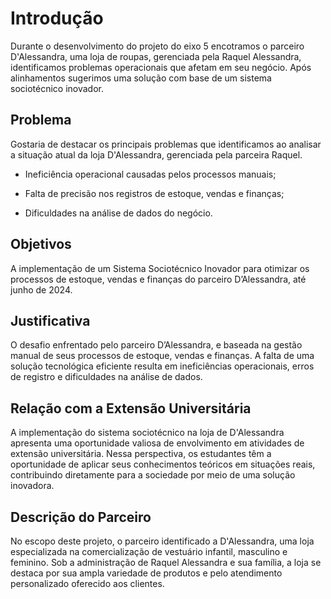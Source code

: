 # Introdução

Durante o desenvolvimento do projeto do eixo 5 encotramos o parceiro D'Alessandra, uma loja de roupas, gerenciada pela Raquel Alessandra, identificamos problemas operacionais que afetam em seu negócio. Após alinhamentos sugerimos uma solução com base de um sistema sociotécnico inovador.


## Problema

Gostaria de destacar os principais problemas que identificamos ao analisar a situação atual da loja D'Alessandra, gerenciada pela parceira Raquel.


* Ineficiência operacional causadas pelos processos manuais;

* Falta de precisão nos registros de estoque, vendas e finanças;

* Dificuldades na análise de dados do negócio.


## Objetivos

A implementação de um Sistema Sociotécnico Inovador para otimizar os processos de estoque, vendas e finanças do parceiro D’Alessandra, até junho de 2024. 


## Justificativa

O desafio enfrentado pelo parceiro D’Alessandra, e baseada na gestão manual de seus processos de estoque, vendas e finanças. 
A falta de uma solução tecnológica eficiente resulta em ineficiências operacionais, erros de registro e dificuldades na análise de dados. 


## Relação com a Extensão Universitária

A implementação do sistema sociotécnico na loja de D'Alessandra apresenta uma oportunidade valiosa de envolvimento em atividades de extensão universitária. Nessa perspectiva, os estudantes têm a oportunidade de aplicar seus conhecimentos teóricos em situações reais, contribuindo diretamente para a sociedade por meio de uma solução inovadora. 


## Descrição do Parceiro

No escopo deste projeto, o parceiro identificado a D'Alessandra, uma loja especializada na comercialização de vestuário infantil, masculino e feminino. Sob a administração de Raquel Alessandra e sua família, a loja se destaca por sua ampla variedade de produtos e pelo atendimento personalizado oferecido aos clientes. 